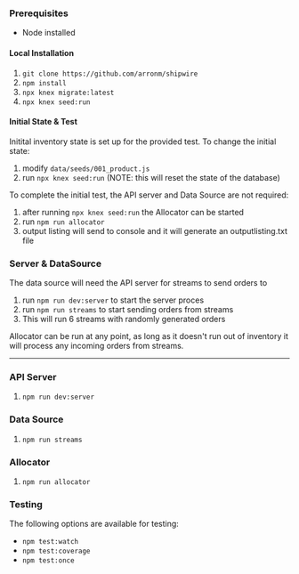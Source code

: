 ### Prerequisites

 - Node installed

#### Local Installation

1. `git clone https://github.com/arronm/shipwire`
1. `npm install`
1. `npx knex migrate:latest`
1. `npx knex seed:run`


#### Initial State & Test

Initital inventory state is set up for the provided test. To change the initial state:

1. modify `data/seeds/001_product.js`
1. run `npx knex seed:run` (NOTE: this will reset the state of the database)

To complete the initial test, the API server and Data Source are not required:

1. after running `npx knex seed:run` the Allocator can be started
1. run `npm run allocator`
1. output listing will send to console and it will generate an outputlisting.txt file


### Server & DataSource

The data source will need the API server for streams to send orders to

1. run `npm run dev:server` to start the server proces
1. run `npm run streams` to start sending orders from streams
1. This will run 6 streams with randomly generated orders

Allocator can be run at any point, as long as it doesn't run out of inventory it will process any incoming orders from streams.

---

### API Server
1. `npm run dev:server`

### Data Source
1. `npm run streams`

### Allocator
1. `npm run allocator`

### Testing
The following options are available for testing:

- `npm test:watch`
- `npm test:coverage`
- `npm test:once`

